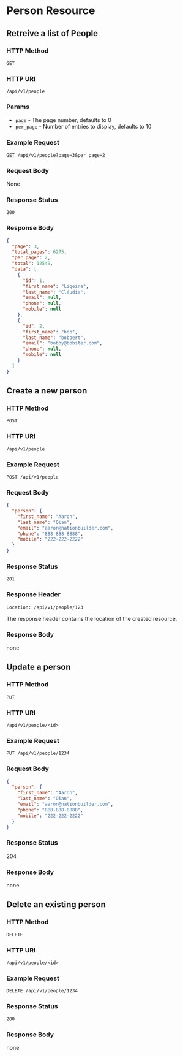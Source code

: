 # Person Resource

## Retreive a list of People

### HTTP Method

`GET`

### HTTP URI

`/api/v1/people`

### Params

* `page` - The page number, defaults to 0
* `per_page` - Number of entries to display, defaults to 10

### Example Request

```
GET /api/v1/people?page=3&per_page=2
```

### Request Body

None

### Response Status

`200`

### Response Body

```json
{
  "page": 3,
  "total_pages": 6275,
  "per_page": 2,
  "total": 12549,
  "data": [
    {
      "id": 1,
      "first_name": "Ligeira",
      "last_name": "Cláudia",
      "email": null,
      "phone": null,
      "mobile": null
    },
    {
      "id": 2,
      "first_name": "bob",
      "last_name": "bobbert",
      "email": "bobby@bobster.com",
      "phone": null,
      "mobile": null
    }
  ]
}
```

## Create a new person

### HTTP Method

`POST`

### HTTP URI

`/api/v1/people`

### Example Request

```
POST /api/v1/people
```

### Request Body

```json
{
  "person": {
    "first_name": "Aaron",
    "last_name": "Qian",
    "email": "aaron@nationbuilder.com",
    "phone": "888-888-8888",
    "mobile": "222-222-2222"
  }
}
```

### Response Status

`201`

### Response Header

`Location: /api/v1/people/123`

The response header contains the location of the created resource.

### Response Body

none

## Update a person

### HTTP Method

`PUT`

### HTTP URI

`/api/v1/people/<id>`

### Example Request

```
PUT /api/v1/people/1234
```

### Request Body

```json
{
  "person": {
    "first_name": "Aaron",
    "last_name": "Qian",
    "email": "aaron@nationbuilder.com",
    "phone": "888-888-8888",
    "mobile": "222-222-2222"
  }
}
```

### Response Status

204

### Response Body

none

## Delete an existing person

### HTTP Method

`DELETE`

### HTTP URI

`/api/v1/people/<id>`

### Example Request

```
DELETE /api/v1/people/1234
```

### Response Status

`200`

### Response Body

none
